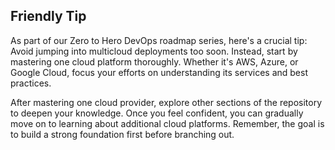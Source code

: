 <!-- - Interview Questions -->

## Friendly Tip

As part of our Zero to Hero DevOps roadmap series, here's a crucial tip: Avoid jumping into multicloud deployments too soon. Instead, start by mastering one cloud platform thoroughly. Whether it's AWS, Azure, or Google Cloud, focus your efforts on understanding its services and best practices.

After mastering one cloud provider, explore other sections of the repository to deepen your knowledge. Once you feel confident, you can gradually move on to learning about additional cloud platforms. Remember, the goal is to build a strong foundation first before branching out.